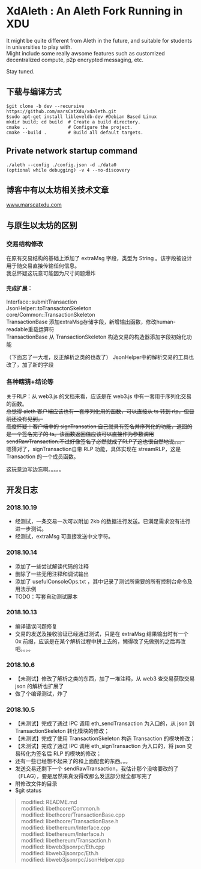 # XdAleth : An Aleth Fork Running in XDU

It might be quite different from Aleth in the future, and suitable for students in universities to play with.  
Might include some really awsome features such as customized decentralized compute, p2p encrypted messaging, etc.  

Stay tuned.  

## 下载与编译方式
```
$git clone -b dev --recursive https://github.com/marsCatXdu/xdaleth.git  
$sudo apt-get install libleveldb-dev #Debian Based Linux  
mkdir build; cd build  # Create a build directory.  
cmake ..               # Configure the project.  
cmake --build .        # Build all default targets.  

```
## Private network startup command
```
./aleth --config ./config.json -d ./data0  
(optional while debugging) -v 4 --no-discovery
```

## 博客中有以太坊相关技术文章
www.marscatxdu.com  

## 与原生以太坊的区别
### 交易结构修改
在原有交易结构的基础上添加了 extraMsg 字段，类型为 String 。该字段被设计用于随交易直接传输任何信息。  
我总怀疑这玩意可能因为尺寸问题爆炸  


#### 完成扩展：
Interface::submitTransaction  
JsonHelper::toTransactonSkeleton  
core/Common::TransactionSkeleton  
TransactionBase 添加extraMsg存储字段，新增输出函数，修改human-readable重载运算符  
TransactionBase 从 TransactionSkeleton 构造交易的构造器添加字段初始化功能  

（下面忘了一大堆，反正解析之类的也改了） 
JsonHelper中的解析交易的工具也改了，加了新的字段  

### 各种瞎猜+结论等
关于RLP：从 web3.js 的文档来看，应该是在 web3.js 中有一套用于序列化交易的函数。  
~~总觉得 aleth 客户端应该也有一套序列化用的函数，可以直接从 ts 转到 rlp，但目前还没有见到。~~  
~~高度怀疑：客户端中的 signTransation 自己就具有签名并序列化的功能，返回的是一个签名完了的 ts。该函数返回值应该可以直接作为参数调用 sendRawTransaction.不过好像签名了必然就成了RLP了这也很自然地说。。。~~  
嗯猜对了，signTransaction自带 RLP 功能，具体实现在 streamRLP，这是 Transaction 的一个成员函数。  


这玩意边写边忘啊。。。。。  

## 开发日志
### 2018.10.19
- 经测试，一条交易一次可以附加 2kb 的数据进行发送。已满足需求没有进行进一步测试。
- 经测试，extraMsg 可直接发送中文字符。

### 2018.10.14  
- 添加了一些尝试解读代码的注释  
- 删除了一些无用注释和调试输出  
- 添加了 usefulConsoleOps.txt ，其中记录了测试所需要的所有控制台命令及用法示例  
- TODO：写套自动测试脚本  

### 2018.10.13  
- 编译错误问题修复  
- 交易的发送及接收验证已经通过测试，只是在 extraMsg 结果输出时有一个 0x 前缀，应该是在某个解析过程中拼上去的，懒得改了先做别的之后再改吧。。。。   

### 2018.10.6  
- 【未测试】修改了解析之类的东西，加了一堆注释，从 web3 查交易获取交易 json 的解析也扩展了  
- 做了个编译测试，炸了  

### 2018.10.5
- 【未测试】完成了通过 IPC 调用 eth_sendTransaction 为入口的，从 json 到 TransactionSkeleton 转化模块的修改；  
- 【未测试】完成了使用 TransactionSkeleton 构造 Transaction 的模块修改；  
- 【未测试】完成了通过 IPC 调用 eth_signTransaction 为入口的，将 json 交易转化为签名后 RLP 的模块的修改；  
- 还有一些已经想不起来了的和上面配套的东西。。。  
- 发送交易还剩下一个 sendRawTransaction，我估计那个没啥要改的了（FLAG），要是居然果真没得改那么发送部分就全都写完了  
- 附修改文件的目录  
- $git status   
>	modified:   README.md  
>	modified:   libethcore/Common.h  
>	modified:   libethcore/TransactionBase.cpp  
>	modified:   libethcore/TransactionBase.h  
>	modified:   libethereum/Interface.cpp  
>	modified:   libethereum/Interface.h  
>	modified:   libethereum/Transaction.h  
>	modified:   libweb3jsonrpc/Eth.cpp  
>	modified:   libweb3jsonrpc/Eth.h  
>	modified:   libweb3jsonrpc/JsonHelper.cpp  
